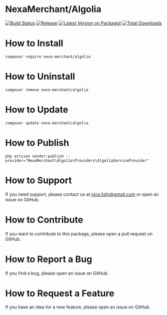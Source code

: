 # NexaMerchant/Algolia

[![Build Status](https://github.com/NexaMerchant/Algolia/workflows/Laravel/badge.svg)](https://github.com/NexaMerchant/Algolia)
[![Release](https://img.shields.io/github/release/NexaMerchant/Algolia.svg?style=flat-square)](https://github.com/NexaMerchant/Algolia/releases)
[![Latest Version on Packagist](https://img.shields.io/packagist/v/Nexa-Merchant/Algolia.svg?style=flat-square)](https://packagist.org/packages/Nexa-Merchant/Algolia)
[![Total Downloads](https://img.shields.io/packagist/dt/Nexa-Merchant/Algolia.svg?style=flat-square)](https://packagist.org/packages/Nexa-Merchant/Algolia)

# How to Install

```
composer require nexa-merchant/algolia
```

# How to Uninstall

```
composer remove nexa-merchant/algolia
```

# How to Update

```
composer update nexa-merchant/algolia
```

# How to Publish

```
php artisan vendor:publish --provider="NexaMerchant\Algolia\Providers\AlgoliaServiceProvider"
```

# How to Support

If you need support, please contact us at nice.lizhi@gmail.com or open an issue on GitHub.

# How to Contribute

If you want to contribute to this package, please open a pull request on GitHub.

# How to Report a Bug

If you find a bug, please open an issue on GitHub.

# How to Request a Feature

If you have an idea for a new feature, please open an issue on GitHub.


